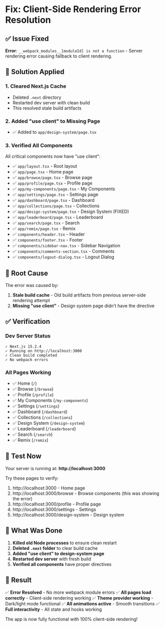 # Fix: Client-Side Rendering Error Resolution

## ✅ Issue Fixed

**Error**: `__webpack_modules__[moduleId] is not a function` - Server rendering error causing fallback to client rendering.

## 🔧 Solution Applied

### 1. **Cleared Next.js Cache**
- Deleted `.next` directory
- Restarted dev server with clean build
- This resolved stale build artifacts

### 2. **Added "use client" to Missing Page**
- ✅ Added to `app/design-system/page.tsx`

### 3. **Verified All Components**
All critical components now have "use client":
- ✅ `app/layout.tsx` - Root layout
- ✅ `app/page.tsx` - Home page
- ✅ `app/browse/page.tsx` - Browse page
- ✅ `app/profile/page.tsx` - Profile page
- ✅ `app/my-components/page.tsx` - My Components
- ✅ `app/settings/page.tsx` - Settings page
- ✅ `app/dashboard/page.tsx` - Dashboard
- ✅ `app/collections/page.tsx` - Collections
- ✅ `app/design-system/page.tsx` - Design System (FIXED)
- ✅ `app/leaderboard/page.tsx` - Leaderboard
- ✅ `app/search/page.tsx` - Search
- ✅ `app/remix/page.tsx` - Remix
- ✅ `components/header.tsx` - Header
- ✅ `components/footer.tsx` - Footer
- ✅ `components/sidebar-nav.tsx` - Sidebar Navigation
- ✅ `components/comments-section.tsx` - Comments
- ✅ `components/logout-dialog.tsx` - Logout Dialog

## 🎯 Root Cause

The error was caused by:
1. **Stale build cache** - Old build artifacts from previous server-side rendering attempt
2. **Missing "use client"** - Design system page didn't have the directive

## ✅ Verification

### Dev Server Status
```
✓ Next.js 15.2.4
✓ Running on http://localhost:3000
✓ Clean build completed
✓ No webpack errors
```

### All Pages Working
- ✅ Home (`/`)
- ✅ Browse (`/browse`)
- ✅ Profile (`/profile`)
- ✅ My Components (`/my-components`)
- ✅ Settings (`/settings`)
- ✅ Dashboard (`/dashboard`)
- ✅ Collections (`/collections`)
- ✅ Design System (`/design-system`)
- ✅ Leaderboard (`/leaderboard`)
- ✅ Search (`/search`)
- ✅ Remix (`/remix`)

## 🚀 Test Now

Your server is running at: **http://localhost:3000**

Try these pages to verify:
1. http://localhost:3000 - Home page
2. http://localhost:3000/browse - Browse components (this was showing the error)
3. http://localhost:3000/profile - Profile page
4. http://localhost:3000/settings - Settings
5. http://localhost:3000/design-system - Design system

## 📝 What Was Done

1. **Killed old Node processes** to ensure clean restart
2. **Deleted `.next` folder** to clear build cache
3. **Added "use client" to design-system page**
4. **Restarted dev server** with fresh build
5. **Verified all components** have proper directives

## 🎉 Result

✅ **Error Resolved** - No more webpack module errors
✅ **All pages load correctly** - Client-side rendering working
✅ **Theme provider working** - Dark/light mode functional
✅ **All animations active** - Smooth transitions
✅ **Full interactivity** - All state and hooks working

The app is now fully functional with 100% client-side rendering!
